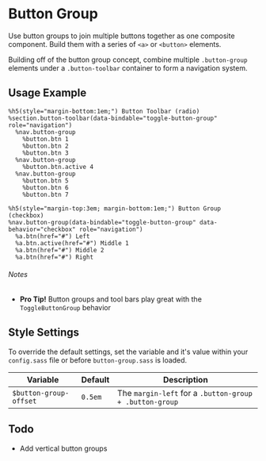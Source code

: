 
# Button Group
Use button groups to join multiple buttons together as one composite component.
Build them with a series of `<a>` or `<button>` elements.

Building off of the button group concept, combine multiple `.button-group`
elements under a `.button-toolbar` container to form a navigation system.

## Usage Example

<!--~ markup/button-group.html.haml -->
```haml
%h5(style="margin-bottom:1em;") Button Toolbar (radio)
%section.button-toolbar(data-bindable="toggle-button-group" role="navigation")
  %nav.button-group
    %button.btn 1
    %button.btn 2
    %button.btn 3
  %nav.button-group
    %button.btn.active 4
  %nav.button-group
    %button.btn 5
    %button.btn 6
    %button.btn 7

%h5(style="margin-top:3em; margin-bottom:1em;") Button Group (checkbox)
%nav.button-group(data-bindable="toggle-button-group" data-behavior="checkbox" role="navigation")
  %a.btn(href="#") Left
  %a.btn.active(href="#") Middle 1
  %a.btn(href="#") Middle 2
  %a.btn(href="#") Right
```
<!-- end -->

###### Notes
- **Pro Tip!** Button groups and tool bars play great with the `ToggleButtonGroup` behavior

## Style Settings
To override the default settings, set the variable and it's value
within your `config.sass` file or before `button-group.sass` is loaded.

Variable               | Default    | Description
---------------------- | ---------- | -------------------------------------------
`$button-group-offset` | `0.5em`    | The `margin-left` for a `.button-group + .button-group`

## Todo
- Add vertical button groups

